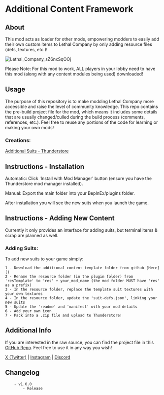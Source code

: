 # Additional Content Framework
## About
This mod acts as loader for other mods, empowering modders to easily add their own custom items to Lethal Company by only adding resource files (defs, textures, etc.)!

![Lethal_Company_sZ6nxSqOOj](https://github.com/AlexCodesGames/LC-Additional-Suits/assets/9707185/10aa7d2c-db8f-4e15-a80f-a626dcdc9ea0)
 
Please Note: For this mod to work, ALL players in your lobby need to have this mod (along with any content modules being used) downloaded!

## Usage

The purpose of this repository is to make modding Lethal Company more accessible and raise the level of community knowledge. This repo contains the pre-build project file for the mod, which means it includes some details that are usually changed/culled during the build process (comments, references, etc.). Feel free to reuse any portions of the code for learning or making your own mods!

### Creations:
[Additional Suits - Thunderstore](https://thunderstore.io/c/lethal-company/p/AlexCodesGames/AdditionalSuits/)

## Instructions - Installation
Automatic: Click 'Install with Mod Manager' button (ensure you have the Thunderstore mod manager installed).

Manual: Export the main folder into your BepInEx/plugins folder.

After installation you will see the new suits when you launch the game.

## Instructions - Adding New Content
 Currently it only provides an interface for adding suits, but terminal items & scrap are planned as well.

### Adding Suits:
To add new suits to your game simply:
	
	1 - Download the additional content template folder from github [Here]()
	2 - Rename the resource folder (in the plugin folder) from 'resTemplate' to 'res' + your_mod_name (the mod folder MUST have 'res' as a prefix)
	3 - In the resource folder, replace the template suit textures with your own textures
	4 - In the resource folder, update the 'suit-defs.json', linking your new suits
	5 - Update the 'readme' and 'manifest' with your mod details
	6 - Add your own icon
	7 - Pack into a .zip file and upload to Thunderstore!

## Additional Info
If you are interested in the raw source, you can find the project file in this [GitHub Repo](https://github.com/RabidCodeHog/LC-Additional-Suits/). Feel free to use it in any way you wish!

[X (Twitter)](https://twitter.com/AlexCodesGames) | [Instagram](https://www.instagram.com/alexcodesgames/) | [Discord](https://discordapp.com/users/the_shadow_wizard)

## Changelog
```
	- v1.0.0
		- Release
```
